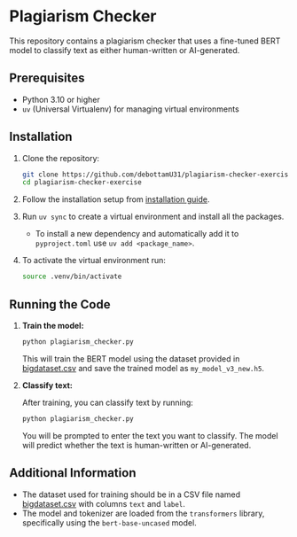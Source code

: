 # Plagiarism Checker

This repository contains a plagiarism checker that uses a fine-tuned BERT model to classify text as either human-written or AI-generated.

## Prerequisites

- Python 3.10 or higher
- `uv` (Universal Virtualenv) for managing virtual environments

## Installation

1. Clone the repository:
    ```bash
    git clone https://github.com/debottamU31/plagiarism-checker-exercise.git
    cd plagiarism-checker-exercise
    ```

2. Follow the installation setup from [installation guide](https://docs.astral.sh/uv/getting-started/installation/).

3. Run `uv sync` to create a virtual environment and install all the packages.
    - To install a new dependency and automatically add it to `pyproject.toml` use `uv add <package_name>`.

4. To activate the virtual environment run:
    ```bash
    source .venv/bin/activate
    ```

## Running the Code

1. **Train the model:**

    ```sh
    python plagiarism_checker.py
    ```

    This will train the BERT model using the dataset provided in [bigdataset.csv](http://_vscodecontentref_/1) and save the trained model as `my_model_v3_new.h5`.

2. **Classify text:**

    After training, you can classify text by running:

    ```sh
    python plagiarism_checker.py
    ```

    You will be prompted to enter the text you want to classify. The model will predict whether the text is human-written or AI-generated.

## Additional Information

- The dataset used for training should be in a CSV file named [bigdataset.csv](http://_vscodecontentref_/2) with columns `text` and `label`.
- The model and tokenizer are loaded from the `transformers` library, specifically using the `bert-base-uncased` model.

